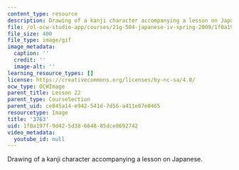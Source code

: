```yaml
---
content_type: resource
description: Drawing of a kanji character accompanying a lesson on Japanese.
file: /ol-ocw-studio-app/courses/21g-504-japanese-iv-spring-2009/1f0a197f9d425d38664885dce8692742_3763.gif
file_size: 400
file_type: image/gif
image_metadata:
  caption: ''
  credit: ''
  image-alt: ''
learning_resource_types: []
license: https://creativecommons.org/licenses/by-nc-sa/4.0/
ocw_type: OCWImage
parent_title: Lesson 22
parent_type: CourseSection
parent_uid: ce845a14-e942-541d-7d56-a411e07e0465
resourcetype: Image
title: '3763'
uid: 1f0a197f-9d42-5d38-6648-85dce8692742
video_metadata:
  youtube_id: null
---
```

Drawing of a kanji character accompanying a lesson on Japanese.
